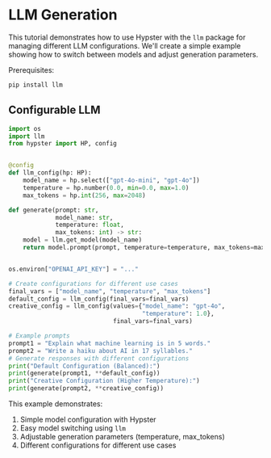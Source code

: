 # LLM Generation

This tutorial demonstrates how to use Hypster with the `llm` package for managing different LLM configurations. We'll create a simple example showing how to switch between models and adjust generation parameters.

Prerequisites:

```bash
pip install llm
```

## Configurable LLM

```python
import os
import llm
from hypster import HP, config


@config
def llm_config(hp: HP):
    model_name = hp.select(["gpt-4o-mini", "gpt-4o"])
    temperature = hp.number(0.0, min=0.0, max=1.0)
    max_tokens = hp.int(256, max=2048)

def generate(prompt: str, 
             model_name: str, 
             temperature: float, 
             max_tokens: int) -> str:
    model = llm.get_model(model_name)
    return model.prompt(prompt, temperature=temperature, max_tokens=max_tokens)


os.environ["OPENAI_API_KEY"] = "..."

# Create configurations for different use cases
final_vars = ["model_name", "temperature", "max_tokens"]
default_config = llm_config(final_vars=final_vars)
creative_config = llm_config(values={"model_name": "gpt-4o", 
                                     "temperature": 1.0}, 
                             final_vars=final_vars)

# Example prompts
prompt1 = "Explain what machine learning is in 5 words."
prompt2 = "Write a haiku about AI in 17 syllables."
# Generate responses with different configurations
print("Default Configuration (Balanced):")
print(generate(prompt1, **default_config))
print("Creative Configuration (Higher Temperature):")
print(generate(prompt2, **creative_config))
```

This example demonstrates:

1. Simple model configuration with Hypster
2. Easy model switching using `llm`
3. Adjustable generation parameters (temperature, max\_tokens)
4. Different configurations for different use cases
